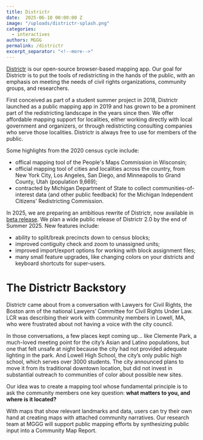 ```yaml
---
title: Districtr
date:  2025-06-10 00:00:00 Z
image: "/uploads/districtr-splash.png"
categories:
  - interactives
authors: MGGG
permalink: /districtr
excerpt_separator: "<!--more-->"
---
```


[Districtr](https://www.districtr.org) is our open-source browser-based mapping app.  Our goal for Districtr is to put the tools of redistricting in the hands of the public, with an emphasis on meeting the needs of civil rights organizations, community groups, and researchers.

First conceived as part of a student summer project in 2018, Districtr launched as a public mapping app in 2019 and has grown to be a prominent part of the redistricting landscape in the years since then.  We offer affordable mapping support for localities, either working directly with local government and organizers, or through redistricting consulting companies who serve those localities.  Districtr is always free to use for members of the public.

Some highlights from the 2020 census cycle include:
- offical mapping tool of the People's Maps Commission in Wisconsin;
- official mapping tool of cities and localities across the country, from New York City, Los Angeles, San Diego, and Minneapolis to  Grand County, Utah (population 9,669);
- contracted by Michigan Department of State to collect communities-of-interest data (and other public feedback) for the Michigan Independent Citizens' Redistricting Commission.

In 2025, we are preparing an ambitious rewrite of Districtr, now available in [beta release](https://beta.districtr.org).  We plan a wide public release of Districtr 2.0 by the end of Summer 2025.  New features include:
- ability to split/break precincts down to census blocks;
- improved contiguity check and zoom to unassigned units;
- improved import/export options for working with block assignment files;
- many small feature upgrades, like changing colors on your districts and keyboard shortcuts for super-users.

<!--more-->

# The Districtr Backstory

Districtr came about from a conversation with Lawyers for Civil Rights, the Boston arm of the national Lawyers’ Committee for Civil Rights Under Law. LCR was describing their work with community members in Lowell, MA, who were frustrated about not having a voice with the city council. 

In those conversations, a few places kept coming up… like Clemente Park, a much-loved meeting point for the city’s Asian and Latino populations, but one that felt unsafe at night because the city had not provided adequate lighting in the park. And Lowell High School, the city’s only public high school, which serves over 3000 students. The city announced plans to move it from its traditional downtown location, but did not invest in substantial outreach to communities of color about possible new sites.

Our idea was to create a mapping tool whose fundamental principle is to ask the community members one key question: **what matters to you, and where is it located?**

With maps that show relevant landmarks and data, users can try their own hand at creating maps with attached community narratives.  Our research team at MGGG will support public mapping efforts by synthesizing public input into a Community Map Report.
